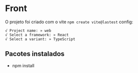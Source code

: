  # Front
 O projeto foi criado com o vite `npm create vite@lastest`
 config:
 ```
√ Project name: » web
√ Select a framework: » React
√ Select a variant: » TypeScript
```
 ## Pacotes instalados
 - npm install